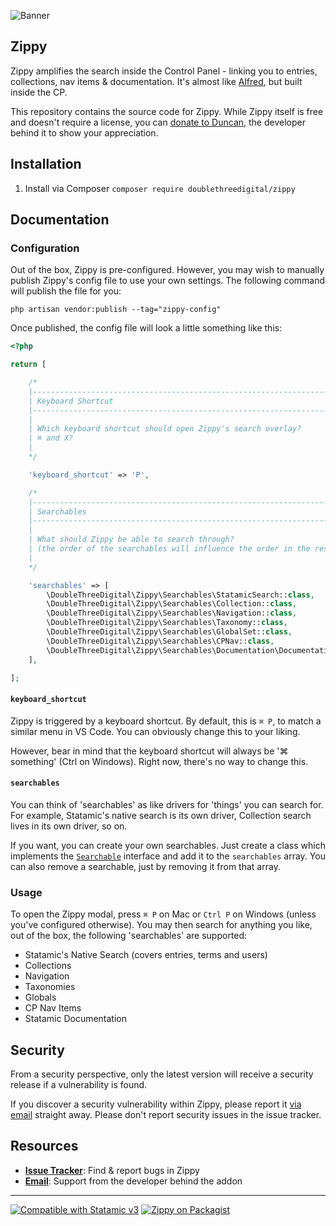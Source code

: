 ![Banner](https://raw.githubusercontent.com/doublethreedigital/zippy/main/banner.png)

## Zippy

Zippy amplifies the search inside the Control Panel - linking you to entries, collections, nav items & documentation. It's almost like [Alfred](https://www.alfredapp.com/), but built inside the CP.

This repository contains the source code for Zippy. While Zippy itself is free and doesn't require a license, you can [donate to Duncan](https://duncanmcclean.com/donate), the developer behind it to show your appreciation.

## Installation

1. Install via Composer `composer require doublethreedigital/zippy`

## Documentation

### Configuration

Out of the box, Zippy is pre-configured. However, you may wish to manually publish Zippy's config file to use your own settings. The following command will publish the file for you:

```
php artisan vendor:publish --tag="zippy-config"
```

Once published, the config file will look a little something like this:

```php
<?php

return [

    /*
    |--------------------------------------------------------------------------
    | Keyboard Shortcut
    |--------------------------------------------------------------------------
    |
    | Which keyboard shortcut should open Zippy's search overlay?
    | ⌘ and X?
    |
    */

    'keyboard_shortcut' => 'P',

    /*
    |--------------------------------------------------------------------------
    | Searchables
    |--------------------------------------------------------------------------
    |
    | What should Zippy be able to search through?
    | (the order of the searchables will influence the order in the results)
    |
    */

    'searchables' => [
        \DoubleThreeDigital\Zippy\Searchables\StatamicSearch::class,
        \DoubleThreeDigital\Zippy\Searchables\Collection::class,
        \DoubleThreeDigital\Zippy\Searchables\Navigation::class,
        \DoubleThreeDigital\Zippy\Searchables\Taxonomy::class,
        \DoubleThreeDigital\Zippy\Searchables\GlobalSet::class,
        \DoubleThreeDigital\Zippy\Searchables\CPNav::class,
        \DoubleThreeDigital\Zippy\Searchables\Documentation\Documentation::class,
    ],

];
```

#### `keyboard_shortcut`

Zippy is triggered by a keyboard shortcut. By default, this is `⌘ P`, to match a similar menu in VS Code. You can obviously change this to your liking.

However, bear in mind that the keyboard shortcut will always be '⌘ something' (Ctrl on Windows). Right now, there's no way to change this.

#### `searchables`

You can think of 'searchables' as like drivers for 'things' you can search for. For example, Statamic's native search is its own driver, Collection search lives in its own driver, so on.

If you want, you can create your own searchables. Just create a class which implements the [`Searchable`](https://github.com/doublethreedigital/zippy/blob/main/src/Contracts/Searchable.php) interface and add it to the `searchables` array. You can also remove a searchable, just by removing it from that array.

### Usage

To open the Zippy modal, press `⌘ P` on Mac or `Ctrl P` on Windows (unless you've configured otherwise). You may then search for anything you like, out of the box, the following 'searchables' are supported:

* Statamic's Native Search (covers entries, terms and users)
* Collections
* Navigation
* Taxonomies
* Globals
* CP Nav Items
* Statamic Documentation

## Security

From a security perspective, only the latest version will receive a security release if a vulnerability is found.

If you discover a security vulnerability within Zippy, please report it [via email](mailto:duncan@doublethree.digital) straight away. Please don't report security issues in the issue tracker.

## Resources

* [**Issue Tracker**](https://github.com/doublethreedigital/zippy/issues): Find & report bugs in Zippy
* [**Email**](mailto:duncan@doublethree.digital): Support from the developer behind the addon

---

<p>
<a href="https://statamic.com"><img src="https://img.shields.io/badge/Statamic-3.0+-FF269E?style=for-the-badge" alt="Compatible with Statamic v3"></a>
<a href="https://packagist.org/packages/doublethreedigital/zippy/stats"><img src="https://img.shields.io/packagist/v/doublethreedigital/zippy?style=for-the-badge" alt="Zippy on Packagist"></a>
</p>
